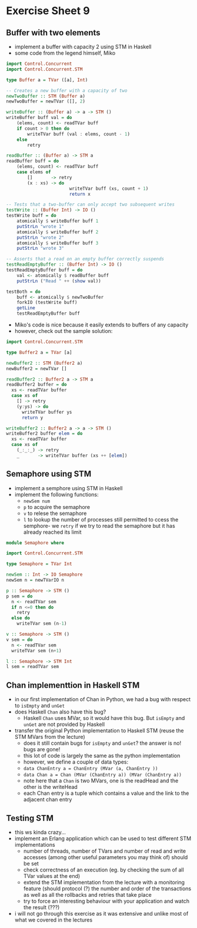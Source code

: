# Exercise Sheet 9

## Buffer with two elements
- implement a buffer with capacity 2 using STM in Haskell
- some code from the legend himself, Miko

```hs
import Control.Concurrent
import Control.Concurrent.STM

type Buffer a = TVar ([a], Int)

-- Creates a new buffer with a capacity of two
newTwoBuffer :: STM (Buffer a)
newTwoBuffer = newTVar ([], 2)

writeBuffer :: (Buffer a) -> a -> STM ()
writeBuffer buff val = do
    (elems, count) <- readTVar buff
    if count > 0 then do
        writeTVar buff (val : elems, count - 1)
    else
        retry

readBuffer :: (Buffer a) -> STM a
readBuffer buff = do
    (elems, count) <- readTVar buff
    case elems of
        []       -> retry
        (x : xs) -> do
                        writeTVar buff (xs, count + 1)
                        return x

-- Tests that a two-buffer can only accept two subsequent writes
testWrite :: (Buffer Int) -> IO ()
testWrite buff = do
    atomically $ writeBuffer buff 1
    putStrLn "wrote 1"
    atomically $ writeBuffer buff 2
    putStrLn "wrote 2"
    atomically $ writeBuffer buff 3
    putStrLn "wrote 3"

-- Asserts that a read on an empty buffer correctly suspends
testReadEmptyBuffer :: (Buffer Int) -> IO ()
testReadEmptyBuffer buff = do
    val <- atomically $ readBuffer buff
    putStrLn ("Read " ++ (show val))

testBoth = do
    buff <- atomically $ newTwoBuffer
    forkIO (testWrite buff)
    getLine
    testReadEmptyBuffer buff
```

- Miko's code is nice because it easily extends to buffers of any capacity
- however, check out the sample solution:

```hs
import Control.Concurrent.STM

type Buffer2 a = TVar [a]

newBuffer2 :: STM (Buffer2 a)
newBuffer2 = newTVar []

readBuffer2 :: Buffer2 a -> STM a
readBuffer2 buffer = do
  xs <- readTVar buffer
  case xs of
    [] -> retry
    (y:ys) -> do
      writeTVar buffer ys
      return y

writeBuffer2 :: Buffer2 a -> a -> STM ()
writeBuffer2 buffer elem = do
  xs <- readTVar buffer
  case xs of
    (_:_:_) -> retry
    _       -> writeTVar buffer (xs ++ [elem])
```

## Semaphore using STM
- implement a semphore using STM in Haskell
- implement the following functions:
  - `newSem num`
  - `p` to acquire the semaphore
  - `v` to relese the semaphore
  - `l` to lookup the number of processes still permitted to ccess the semphore- we `retry` if we try to read the semaphore but it has already reached its limit

```hs
module Semaphore where

import Control.Concurrent.STM

type Semaphore = TVar Int

newSem :: Int -> IO Semaphore
newSem n = newTVarIO n

p :: Semaphore -> STM ()
p sem = do
  n <- readTVar sem
  if n <=0 then do
    retry
  else do
    writeTVar sem (n-1)

v :: Semaphore -> STM ()
v sem = do
  n <- readTVar sem
  writeTVar sem (n+1)

l :: Semaphore -> STM Int
l sem = readTVar sem
```

## Chan implementtion in Haskell STM
- in our first implementation of Chan in Python, we had a bug with respect to `isEmpty` and `unGet`
- does Haskell `Chan` also have this bug?
  - Haskell `Chan` uses MVar, so it would have this bug. But `isEmpty` and `unGet` are not provided by Haskell
- transfer the original Python implementation to Haskell STM (reuse the STM MVars from the lecture)
  - does it still contain bugs for `isEmpty` and `unGet`? the answer is no! bugs are gone!
  - this lot of code is largely the same as the python implementation
  - however, we define a couple of data types:
  - `data ChanEntry a = ChanEntry (MVar (a, ChanEntry ))`
  - `data Chan a = Chan (MVar (ChanEntry a)) (MVar (ChanEntry a))`
  - note here that a `Chan` is two MVars, one is the readHead and the other is the writeHead
  - each Chan entry is a tuple which contains a value and the link to the adjacent chan entry

## Testing STM
- this ws kinda crazy...
- implement an Erlang application which can be used to test different STM implementations
  - number of threads, number of TVars and number of read and write accesses (among other useful parameters you may think of) should be set
  - check correctness of an execution (eg. by checking the sum of all TVar values at the end)
  - extend the STM implementation from the lecture with a monitoring feature (should protocol (?) the number and order of the transactions as well as all the rollbacks and retries that take place
  - try to force an interesting behaviour with your application and watch the result (???)
- i will not go through this exercise as it was extensive and unlike most of what we covered in the lectures
